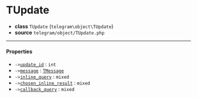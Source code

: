 # TUpdate

- **class** `TUpdate` (`telegram\object\TUpdate`)
- **source** `telegram/object/TUpdate.php`

---

#### Properties

- `->`[`update_id`](#prop-update_id) : `int`
- `->`[`message`](#prop-message) : [`TMessage`](classes/telegram/object/TMessage.md)
- `->`[`inline_query`](#prop-inline_query) : `mixed`
- `->`[`chosen_inline_result`](#prop-chosen_inline_result) : `mixed`
- `->`[`callback_query`](#prop-callback_query) : `mixed`